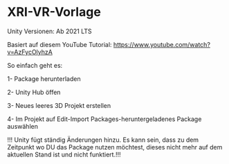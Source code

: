 # XRI-VR-Vorlage

Unity Versionen: Ab 2021 LTS

Basiert auf diesem YouTube Tutorial: https://www.youtube.com/watch?v=AzFycOlyhzA

So einfach geht es:

1- Package herunterladen

2- Unity Hub öffen 

3- Neues leeres 3D Projekt erstellen

4- Im Projekt auf Edit-Import Packages-heruntergeladenes Package auswählen

!!! Unity fügt ständig Änderungen hinzu. Es kann sein, dass zu dem Zeitpunkt wo DU das Package 
nutzen möchtest, dieses nicht mehr auf dem aktuellen Stand ist und nicht funktiert.!!!
